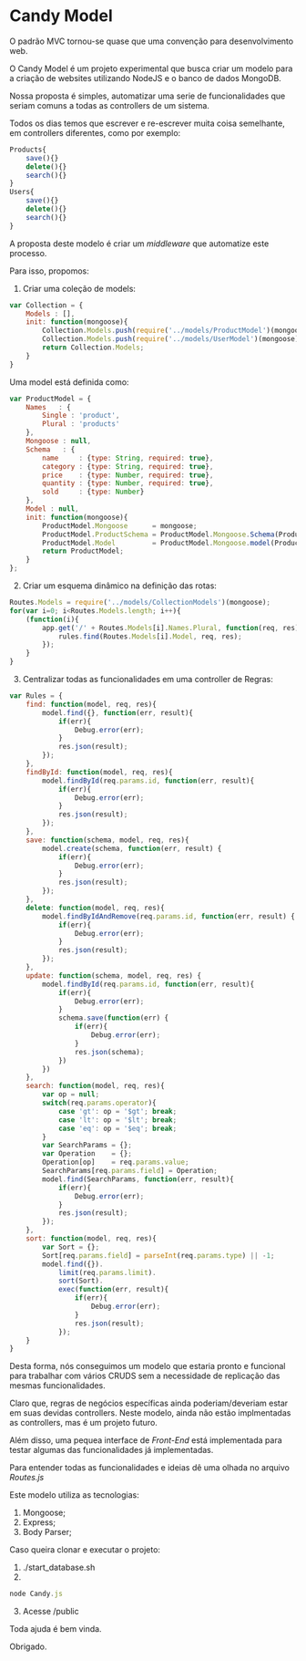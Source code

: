 # Candy Model


O padrão MVC tornou-se quase que uma convenção para desenvolvimento web.

O Candy Model é um projeto experimental que busca criar um modelo para a criação de websites utilizando NodeJS e o banco de dados MongoDB.

Nossa proposta é simples, automatizar uma serie de funcionalidades que seriam comuns a todas as controllers de um sistema.

Todos os dias temos que escrever e re-escrever muita coisa semelhante, em controllers diferentes, como por exemplo:

```js
Products{
    save(){}
    delete(){}
    search(){}
}
Users{
    save(){}
    delete(){}
    search(){}
}
```

A proposta deste modelo é criar um *middleware* que automatize este processo.

Para isso, propomos:

1. Criar uma coleção de models:

```js
var Collection = {
    Models : [],
    init: function(mongoose){
        Collection.Models.push(require('../models/ProductModel')(mongoose));
        Collection.Models.push(require('../models/UserModel')(mongoose));
        return Collection.Models;
    }
}
```

Uma model está definida como:

```js
var ProductModel = {
    Names   : {
        Single : 'product',
        Plural : 'products'
    },
    Mongoose : null,
    Schema   : {
        name     : {type: String, required: true},
        category : {type: String, required: true},
        price    : {type: Number, required: true},
        quantity : {type: Number, required: true},
        sold     : {type: Number}
    },
    Model : null,
    init: function(mongoose){
        ProductModel.Mongoose      = mongoose;
        ProductModel.ProductSchema = ProductModel.Mongoose.Schema(ProductModel.Schema);
        ProductModel.Model         = ProductModel.Mongoose.model(ProductModel.Names.Single, ProductModel.ProductSchema);
        return ProductModel;
    }
};
```

2. Criar um esquema dinâmico na definição das rotas:

```js
Routes.Models = require('../models/CollectionModels')(mongoose);
for(var i=0; i<Routes.Models.length; i++){
    (function(i){
        app.get('/' + Routes.Models[i].Names.Plural, function(req, res){
            rules.find(Routes.Models[i].Model, req, res);
        });
    }
}
```

3. Centralizar todas as funcionalidades em uma controller de Regras:


```js
var Rules = {
    find: function(model, req, res){
        model.find({}, function(err, result){
            if(err){
                Debug.error(err);
            }
            res.json(result);
        });
    },
    findById: function(model, req, res){
        model.findById(req.params.id, function(err, result){
            if(err){
                Debug.error(err);
            }
            res.json(result);
        });
    },
    save: function(schema, model, req, res){
        model.create(schema, function(err, result) {
            if(err){
                Debug.error(err);
            }
            res.json(result);
        });
    },
    delete: function(model, req, res){
        model.findByIdAndRemove(req.params.id, function(err, result) {
            if(err){
                Debug.error(err);
            }
            res.json(result);
        });
    },
    update: function(schema, model, req, res) {
        model.findById(req.params.id, function(err, result){
            if(err){
                Debug.error(err);
            }
            schema.save(function(err) {
                if(err){
                    Debug.error(err);
                }
                res.json(schema);
            })
        })
    },
    search: function(model, req, res){
        var op = null;
        switch(req.params.operator){
            case 'gt': op = '$gt'; break;
            case 'lt': op = '$lt'; break;
            case 'eq': op = '$eq'; break;
        }
        var SearchParams = {};
        var Operation    = {};
        Operation[op]    = req.params.value;
        SearchParams[req.params.field] = Operation;
        model.find(SearchParams, function(err, result){
            if(err){
                Debug.error(err);
            }
            res.json(result);
        });
    },
    sort: function(model, req, res){
        var Sort = {};
        Sort[req.params.field] = parseInt(req.params.type) || -1;
        model.find({}).
            limit(req.params.limit).
            sort(Sort).
            exec(function(err, result){
                if(err){
                    Debug.error(err);
                }
                res.json(result);
            });
    }
}
```

Desta forma, nós conseguimos um modelo que estaria pronto e funcional para trabalhar com vários CRUDS sem a necessidade de replicação das mesmas funcionalidades.

Claro que, regras de negócios específicas ainda poderiam/deveriam estar em suas devidas controllers. Neste modelo, ainda não estão implmentadas as controllers, mas é um projeto futuro.

Além disso, uma pequea interface de *Front-End* está implementada para testar algumas das funcionalidades já implementadas.

Para entender todas as funcionalidades e ideias dê uma olhada no arquivo *Routes.js*

Este modelo utiliza as tecnologias:

1. Mongoose;
2. Express;
3. Body Parser;

Caso queira clonar e executar o projeto:

1. ./start_database.sh
2.
```js
node Candy.js
```

3. Acesse /public

Toda ajuda é bem vinda.

Obrigado.